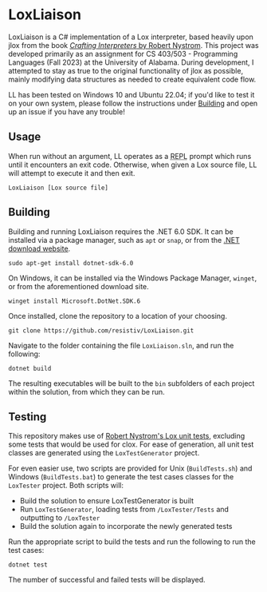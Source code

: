 # LoxLiaison
LoxLiaison is a C# implementation of a Lox interpreter, based heavily upon jlox from the book [*Crafting Interpreters* by Robert Nystrom](https://craftinginterpreters.com/). This project was developed primarily as an assignment for CS 403/503 - Programming Languages (Fall 2023) at the University of Alabama. During development, I attempted to stay as true to the original functionality of jlox as possible, mainly modifying data structures as needed to create equivalent code flow.

LL has been tested on Windows 10 and Ubuntu 22.04; if you'd like to test it on your own system, please follow the instructions under [Building](#building) and open up an issue if you have any trouble!

## Usage
When run without an argument, LL operates as a <abbr title="read-eval-print loop">REPL</abbr> prompt which runs until it encounters an exit code. Otherwise, when given a Lox source file, LL will attempt to execute it and then exit.
```console
LoxLiaison [Lox source file]
```

## Building
Building and running LoxLiaison requires the .NET 6.0 SDK. It can be installed via a package manager, such as ``apt`` or ``snap``, or from the [.NET download website](https://dotnet.microsoft.com/en-us/download/dotnet/6.0).
```console
sudo apt-get install dotnet-sdk-6.0
```
On Windows, it can be installed via the Windows Package Manager, ``winget``, or from the aforementioned download site.
```console
winget install Microsoft.DotNet.SDK.6
```
Once installed, clone the repository to a location of your choosing.
```console
git clone https://github.com/resistiv/LoxLiaison.git
```
Navigate to the folder containing the file ``LoxLiaison.sln``, and run the following:
```console
dotnet build
```
The resulting executables will be built to the ``bin`` subfolders of each project within the solution, from which they can be run.

## Testing
This repository makes use of [Robert Nystrom's Lox unit tests](https://github.com/munificent/craftinginterpreters/tree/master/test), excluding some tests that would be used for clox.
For ease of generation, all unit test classes are generated using the ``LoxTestGenerator`` project.

For even easier use, two scripts are provided for Unix (``BuildTests.sh``) and Windows (``BuildTests.bat``) to generate the test cases classes for the ``LoxTester`` project. Both scripts will:
- Build the solution to ensure LoxTestGenerator is built
- Run ``LoxTestGenerator``, loading tests from ``/LoxTester/Tests`` and outputting to ``/LoxTester``
- Build the solution again to incorporate the newly generated tests

Run the appropriate script to build the tests and run the following to run the test cases:
```console
dotnet test
```
The number of successful and failed tests will be displayed.